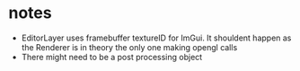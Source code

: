 # notes

- EditorLayer uses framebuffer textureID for ImGui. It shouldent happen as the Renderer is in theory the only one making opengl calls
- There might need to be a post processing object
